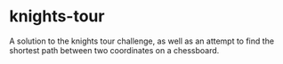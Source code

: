 # knights-tour
A solution to the knights tour challenge, as well as an attempt to find the shortest path between two coordinates on a chessboard.
